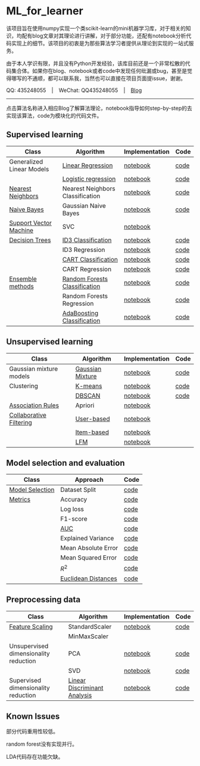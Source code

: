 # ML_for_learner
该项目旨在使用numpy实现一个类scikit-learn的mini机器学习库，对于相关的知识，均配有blog文章对其理论进行讲解，对于部分功能，还配有notebook分析代码实现上的细节。该项目的初衷是为那些算法学习者提供从理论到实现的一站式服务。

由于本人学识有限，并且没有Python开发经验，该库目前还是一个非常松散的代码集合体。如果你在blog、notebook或者code中发现任何纰漏或bug，甚至是觉得哪写的不通顺，都可以联系我，当然也可以直接在项目页面提issue，谢谢。

QQ: 435248055 &ensp; | &ensp; WeChat: QQ435248055 &ensp; | &ensp; [Blog](https://daya-jin.github.io/)

---

点击算法名称进入相应Blog了解算法理论，notebook指导如何step-by-step的去实现该算法，code为模块化的代码文件。

## Supervised learning

|Class|Algorithm|Implementation|Code|
|-|-|-|-|
|Generalized Linear Models|[Linear Regression](https://daya-jin.github.io/2018/09/23/LinearRegression/)|[notebook](https://github.com/Daya-Jin/ML_for_learner/blob/master/linear_model/LinearRegression.ipynb)|[code](https://github.com/Daya-Jin/ML_for_learner/blob/master/linear_model/LinearRegression.py)|
||[Logistic regression](https://daya-jin.github.io/2018/10/02/LogisticRegression/)|[notebook](https://github.com/Daya-Jin/ML_for_learner/blob/master/linear_model/LogisticRegression.ipynb)|[code](https://github.com/Daya-Jin/ML_for_learner/blob/master/linear_model/LogisticRegression.py)|
|[Nearest Neighbors](https://daya-jin.github.io/2018/12/29/KNearestNeighbor/)|Nearest Neighbors Classification|[notebook](https://github.com/Daya-Jin/ML_for_learner/blob/master/neighbors/KNN.ipynb)|[code](https://github.com/Daya-Jin/ML_for_learner/blob/master/neighbors/KNeighborsClassifier.py)|
|[Naive Bayes](https://daya-jin.github.io/2018/10/04/NaiveBayes/)|Gaussian Naive Bayes|[notebook](https://github.com/Daya-Jin/ML_for_learner/blob/master/naive_bayes/Gaussian%20Naive%20Bayes.ipynb)|[code](https://github.com/Daya-Jin/ML_for_learner/blob/master/naive_bayes/GaussianNB.py)|
|[Support Vector Machine](https://daya-jin.github.io/2018/10/17/SupportVectorMachine/)|SVC|[notebook](https://github.com/Daya-Jin/ML_for_learner/blob/master/svm/SMO.ipynb)||
|[Decision Trees](https://daya-jin.github.io/2018/08/10/DecisionTree/)|[ID3 Classification](https://daya-jin.github.io/2018/08/10/DecisionTree/#id3)|[notebook](https://github.com/Daya-Jin/ML_for_learner/blob/master/tree/ID3_Clf.ipynb)|[code](https://github.com/Daya-Jin/ML_for_learner/blob/master/tree/ID3_Clf.py)|
||ID3 Regression|[notebook](https://github.com/Daya-Jin/ML_for_learner/blob/master/tree/ID3_Reg.ipynb)|[code](https://github.com/Daya-Jin/ML_for_learner/blob/master/tree/ID3_Reg.py)|
||[CART Classification](https://daya-jin.github.io/2018/08/10/DecisionTree/#classification-and-regression-tree)|[notebook](https://github.com/Daya-Jin/ML_for_learner/blob/master/tree/DecisionTreeClassifier.ipynb)|[code](https://github.com/Daya-Jin/ML_for_learner/blob/master/tree/DecisionTreeClassifier.py)|
||CART Regression|[notebook](https://github.com/Daya-Jin/ML_for_learner/blob/master/tree/DecisionTreeRegressor.ipynb)|[code](https://github.com/Daya-Jin/ML_for_learner/blob/master/tree/DecisionTreeRegressor.py)|
|[Ensemble methods](https://daya-jin.github.io/2018/08/15/EnsembleLearning/)|[Random Forests Classification](https://daya-jin.github.io/2018/08/15/EnsembleLearning/#random-forest)|[notebook](https://github.com/Daya-Jin/ML_for_learner/blob/master/ensemble/RandomForestClassifier.ipynb)|[code](https://github.com/Daya-Jin/ML_for_learner/blob/master/ensemble/RandomForestClassifier.py)|
||Random Forests Regression|[notebook](https://github.com/Daya-Jin/ML_for_learner/blob/master/ensemble/RandomForestRegressor.ipynb)|[code]()|
||[AdaBoosting Classification](https://daya-jin.github.io/2018/08/15/EnsembleLearning/#boosting)|[notebook](https://github.com/Daya-Jin/ML_for_learner/blob/master/ensemble/AdaBoostClassifier.ipynb)|[code](https://github.com/Daya-Jin/ML_for_learner/blob/master/ensemble/AdaBoostClassifier.py)|

## Unsupervised learning

|Class|Algorithm|Implementation|Code|
|-|-|-|-|
|Gaussian mixture models|[Gaussian Mixture](https://daya-jin.github.io/2019/03/15/Gaussian_Mixture_Models/)|[notebook](https://github.com/Daya-Jin/ML_for_learner/blob/master/mixture/GaussianMixture.ipynb)|[code](https://github.com/Daya-Jin/ML_for_learner/blob/master/mixture/GaussianMixture.py)|
|Clustering|[K-means](https://daya-jin.github.io/2018/09/22/KMeans/)|[notebook](https://github.com/Daya-Jin/ML_for_learner/blob/master/cluster/KMeans.ipynb)|[code](https://github.com/Daya-Jin/ML_for_learner/blob/master/cluster/KMeans.py)|
||[DBSCAN](https://daya-jin.github.io/2018/08/06/DBSCAN/)|[notebook](https://github.com/Daya-Jin/ML_for_learner/blob/master/cluster/DBSCAN.ipynb)|[code](https://github.com/Daya-Jin/ML_for_learner/blob/master/cluster/DBSCAN.py)|
|[Association Rules](https://daya-jin.github.io/2018/12/30/AssociationRules/)|Apriori|[notebook](https://github.com/Daya-Jin/ML_for_learner/blob/master/rule/Apriori.ipynb)||
|[Collaborative Filtering](https://daya-jin.github.io/2019/04/03/CollaborativeFiltering/)|[User-based](https://daya-jin.github.io/2019/04/03/CollaborativeFiltering/#user-based-collaborative-filtering)|[notebook](https://github.com/Daya-Jin/ML_for_learner/blob/master/recommend/1.%20user_based_CF.ipynb)||
||[Item-based](https://daya-jin.github.io/2019/04/03/CollaborativeFiltering/#item-based-collaborative-filtering)|[notebook](https://github.com/Daya-Jin/ML_for_learner/blob/master/recommend/2.%20item_based_CF.ipynb)||
||[LFM](https://daya-jin.github.io/2019/04/03/CollaborativeFiltering/#latent-factor-model)|[notebook](https://github.com/Daya-Jin/ML_for_learner/blob/master/recommend/LFM.ipynb)||

## Model selection and evaluation

|Class|Approach|Code|
|-|-|-|
|[Model Selection](https://daya-jin.github.io/2018/12/11/Model_Assessment_and_Selection/)|Dataset Split|[code](https://github.com/Daya-Jin/ML_for_learner/blob/master/model_selection/train_test_split.py)|
|[Metrics](https://daya-jin.github.io/2019/03/27/Evaluation_Metircs/)|Accuracy|[code](https://github.com/Daya-Jin/ML_for_learner/blob/master/metrics/Classification.py#L4)|
||Log loss|[code](https://github.com/Daya-Jin/ML_for_learner/blob/master/metrics/Classification.py#L53)|
||F1-score|[code](https://github.com/Daya-Jin/ML_for_learner/blob/master/metrics/Classification.py#L11)|
||[AUC](https://github.com/Daya-Jin/ML_for_learner/blob/master/metrics/AUC.ipynb)|[code](https://github.com/Daya-Jin/ML_for_learner/blob/master/metrics/Classification.py#L75)|
||Explained Variance|[code](https://github.com/Daya-Jin/ML_for_learner/blob/master/metrics/Regression.py#L4)|
||Mean Absolute Error|[code](https://github.com/Daya-Jin/ML_for_learner/blob/master/metrics/Regression.py#L9)|
||Mean Squared Error|[code](https://github.com/Daya-Jin/ML_for_learner/blob/master/metrics/Regression.py#L14)|
||$R^{2}$|[code](https://github.com/Daya-Jin/ML_for_learner/blob/master/metrics/Regression.py#L19)|
||[Euclidean Distances](https://github.com/Daya-Jin/ML_for_learner/blob/master/metrics/pairwise/euclidean_distances.ipynb)|[code](https://github.com/Daya-Jin/ML_for_learner/blob/master/metrics/pairwise/euclidean_distances.py)|

## Preprocessing data

|Class|Algorithm|Implementation|Code|
|-|-|-|-|
|[Feature Scaling](https://daya-jin.github.io/2019/03/20/Data_Scaling/)|StandardScaler|[notebook]()|[code](https://github.com/Daya-Jin/ML_for_learner/blob/master/preprocessing/StandardScaler.py)|
||MinMaxScaler|||
|Unsupervised dimensionality reduction|PCA|[notebook](https://github.com/Daya-Jin/ML_for_learner/blob/master/decomposition/PCA.ipynb)|[code](https://github.com/Daya-Jin/ML_for_learner/blob/master/decomposition/PCA.py)|
||SVD|[notebook](https://github.com/Daya-Jin/ML_for_learner/blob/master/decomposition/SVD.ipynb)|[code](https://github.com/Daya-Jin/ML_for_learner/blob/master/decomposition/TruncatedSVD.py)|
|Supervised dimensionality reduction|[Linear Discriminant Analysis](https://daya-jin.github.io/2018/12/05/LinearDiscriminantAnalysis/)|[notebook](https://github.com/Daya-Jin/ML_for_learner/blob/master/discriminant_analysis/LinearDiscriminantAnalysis.ipynb)|[code](https://github.com/Daya-Jin/ML_for_learner/blob/master/discriminant_analysis/LinearDiscriminantAnalysis.py)|

## Known Issues

部分代码重用性较低。

random forest没有实现并行。

LDA代码存在功能欠缺。